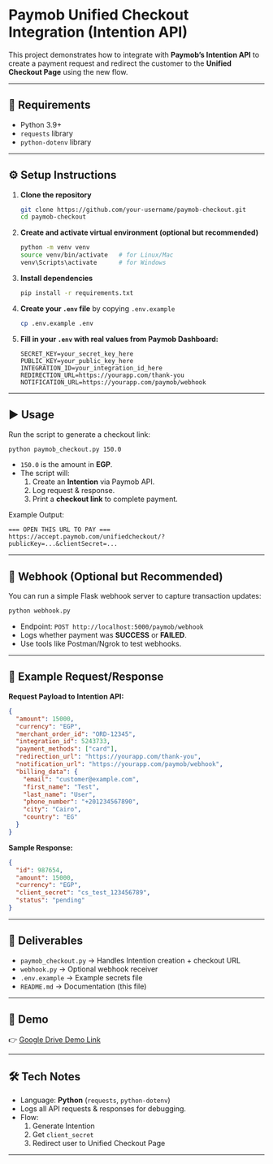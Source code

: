 # Paymob Unified Checkout Integration (Intention API)

This project demonstrates how to integrate with **Paymob’s Intention API** to create a payment request and redirect the customer to the **Unified Checkout Page** using the new flow.

---

## 📌 Requirements
- Python 3.9+  
- `requests` library  
- `python-dotenv` library  

---

## ⚙️ Setup Instructions

1. **Clone the repository**  
   ```bash
   git clone https://github.com/your-username/paymob-checkout.git
   cd paymob-checkout
   ```

2. **Create and activate virtual environment (optional but recommended)**  
   ```bash
   python -m venv venv
   source venv/bin/activate   # for Linux/Mac
   venv\Scripts\activate      # for Windows
   ```

3. **Install dependencies**  
   ```bash
   pip install -r requirements.txt
   ```

4. **Create your `.env` file** by copying `.env.example`  
   ```bash
   cp .env.example .env
   ```

5. **Fill in your `.env` with real values from Paymob Dashboard:**  
   ```env
   SECRET_KEY=your_secret_key_here
   PUBLIC_KEY=your_public_key_here
   INTEGRATION_ID=your_integration_id_here
   REDIRECTION_URL=https://yourapp.com/thank-you
   NOTIFICATION_URL=https://yourapp.com/paymob/webhook
   ```

---

## ▶️ Usage

Run the script to generate a checkout link:

```bash
python paymob_checkout.py 150.0
```

- `150.0` is the amount in **EGP**.  
- The script will:
  1. Create an **Intention** via Paymob API.
  2. Log request & response.
  3. Print a **checkout link** to complete payment.

Example Output:
```
=== OPEN THIS URL TO PAY ===
https://accept.paymob.com/unifiedcheckout/?publicKey=...&clientSecret=...
```

---

## 📩 Webhook (Optional but Recommended)

You can run a simple Flask webhook server to capture transaction updates:

```bash
python webhook.py
```

- Endpoint: `POST http://localhost:5000/paymob/webhook`  
- Logs whether payment was **SUCCESS** or **FAILED**.  
- Use tools like Postman/Ngrok to test webhooks.

---

## 📄 Example Request/Response

**Request Payload to Intention API:**
```json
{
  "amount": 15000,
  "currency": "EGP",
  "merchant_order_id": "ORD-12345",
  "integration_id": 5243733,
  "payment_methods": ["card"],
  "redirection_url": "https://yourapp.com/thank-you",
  "notification_url": "https://yourapp.com/paymob/webhook",
  "billing_data": {
    "email": "customer@example.com",
    "first_name": "Test",
    "last_name": "User",
    "phone_number": "+201234567890",
    "city": "Cairo",
    "country": "EG"
  }
}
```

**Sample Response:**
```json
{
  "id": 987654,
  "amount": 15000,
  "currency": "EGP",
  "client_secret": "cs_test_123456789",
  "status": "pending"
}
```

---

## 📌 Deliverables
- `paymob_checkout.py` → Handles Intention creation + checkout URL  
- `webhook.py` → Optional webhook receiver  
- `.env.example` → Example secrets file  
- `README.md` → Documentation (this file)  

---

## 🎥 Demo
👉 [Google Drive Demo Link](https://drive.google.com/file/d/1-DgRUJqt_leedNSArsbTDWF-V9nD78Dv/view?usp=sharing) 

---

## 🛠️ Tech Notes
- Language: **Python** (`requests`, `python-dotenv`)  
- Logs all API requests & responses for debugging.  
- Flow:
  1. Generate Intention
  2. Get `client_secret`
  3. Redirect user to Unified Checkout Page  

---
